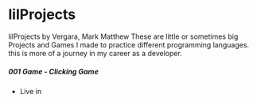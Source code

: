 # lilProjects
lilProjects by Vergara, Mark Matthew
These are little or sometimes big Projects and Games I made to practice different programming languages. this is more of a journey in my career as a developer.




##### 001 Game - Clicking Game
- Live in